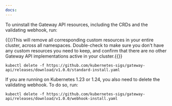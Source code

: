 ```yaml
---
docs:
---
```


To uninstall the Gateway API resources, including the CRDs and the validating webhook, run:

   {{<warning>}}This will remove all corresponding custom resources in your entire cluster, across all namespaces. Double-check to make sure you don't have any custom resources you need to keep, and confirm that there are no other Gateway API implementations active in your cluster.{{</warning>}}

   ```shell
   kubectl delete -f https://github.com/kubernetes-sigs/gateway-api/releases/download/v1.0.0/standard-install.yaml
   ```


If you are running on Kubernetes 1.23 or 1.24, you also need to delete the validating webhook. To do so, run:

   ```shell
   kubectl delete -f https://github.com/kubernetes-sigs/gateway-api/releases/download/v1.0.0/webhook-install.yaml
   ```